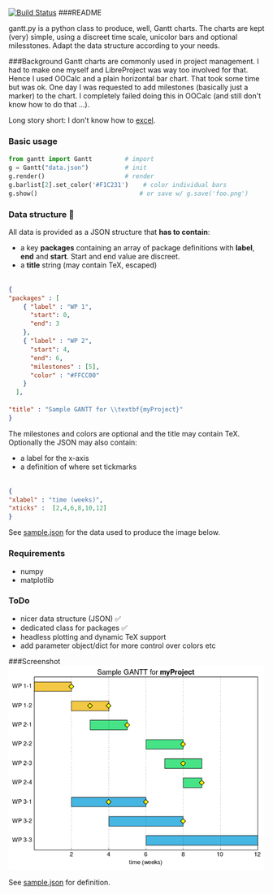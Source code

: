 [![Build Status](https://travis-ci.org/stefanSchinkel/gantt.svg?branch=master)](https://travis-ci.org/stefanSchinkel/gantt)
###README

gantt.py is a python class to produce, well, Gantt charts. The charts are kept (very) simple, using a discreet time scale, unicolor bars and optional milesstones. Adapt the data structure according to your needs.

###Background
Gantt charts are commonly used in project management. I had to make one myself and LibreProject was way too involved for that. Hence I used OOCalc and a plain horizontal bar chart. That took some time but was ok. One day I was requested to add milestones (basically just a marker) to the chart. I completely failed doing this in OOCalc (and still don't know how to do that ...).

Long story short: I don't know how to [excel](https://xkcd.com/559/).

### Basic usage

```python
from gantt import Gantt         # import
g = Gantt("data.json")          # init
g.render()                      # render
g.barlist[2].set_color('#F1C231')    # color individual bars
g.show()                            # or save w/ g.save('foo.png')
```

### Data structure :construction:

All data is provided as a JSON structure that **has to contain**:

 - a key **packages** containing an array of package definitions with **label**, **end** and **start**. Start and end value are discreet.
 - a **title** string (may contain TeX, escaped)

```json

{
"packages" : [
    { "label" : "WP 1",
      "start": 0,
      "end": 3
    },
    { "label" : "WP 2",
      "start": 4,
      "end": 6,
      "milestones" : [5],
      "color" : "#FFCC00"
    }
  ],

"title" : "Sample GANTT for \\textbf{myProject}"
}
```
The milestones and colors are optional and the title may contain TeX.
Optionally the JSON may also contain:

 - a label for the x-axis
 - a definition of where set tickmarks

```json

{
"xlabel" : "time (weeks)",
"xticks" :  [2,4,6,8,10,12]
}
```

See [sample.json](./sample.json) for the data used to produce the image below.
### Requirements

 - numpy
 - matplotlib

### ToDo
 - nicer data structure (JSON) :white_check_mark:
 - dedicated class for packages :white_check_mark:
 - headless plotting and dynamic TeX support
 - add parameter object/dict for more control over colors etc

###Screenshot
![Sample Gantt with milestone](img/GANTT.png)

See [sample.json](./sample.json) for definition.